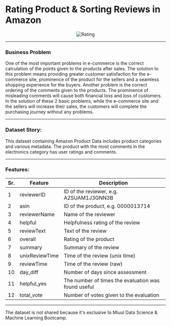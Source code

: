 # Rating Product & Sorting Reviews in Amazon

<p align="center">
  <img src="https://gozegoglobal.com/wp-content/uploads/2019/08/How-to-Get-Amazon-Reviews-the-Right-Way.png" alt="Rating"/>
</p>

---

### Business Problem

One of the most important problems in e-commerce is the correct calculation of the points
given to the products after sales. The solution to this problem means providing greater
customer satisfaction for the e-commerce site, prominence of the product for the sellers
and a seamless shopping experience for the buyers. Another problem is the correct ordering
of the comments given to the products. The prominence of misleading comments will cause both
financial loss and loss of customers. In the solution of these 2 basic problems, while the
e-commerce site and the sellers will increase their sales, the customers will complete the
purchasing journey without any problems.

---

###  Dataset Story:

This dataset containing Amazon Product Data includes product categories and various metadata.
The product with the most comments in the electronics category has user ratings and comments.

---

### Features:

 Sr. | Feature  | Description |
--- | --- | --- | 
1 | reviewerID | ID of the reviewer, e.g. A2SUAM1J3GNN3B| 
2 | asin | ID of the product, e.g. 0000013714 | 
3 | reviewerName | Name of the reviewer | 
4 | helpful | Helpfulness rating of the review | 
5 | reviewText | Text of the review |
6 | overall | Rating of the product |
7 | summary | Summary of the review |
8 | unixReviewTime | Time of the review (unix time) |
9 | reviewTime | Time of the review (raw) |
10 | day_diff | Number of days since assessment|
11 | helpful_yes | The number of times the evaluation was found useful |
12 | total_vote | Number of votes given to the evaluation |

---

The dataset is not shared because it's exclusive to Miuul Data Science & Machine Learning Bootcamp.
